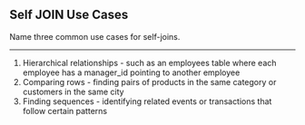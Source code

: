 ## Self JOIN Use Cases

Name three common use cases for self-joins.

---

1. Hierarchical relationships - such as an employees table where each employee has a manager_id pointing to another employee
2. Comparing rows - finding pairs of products in the same category or customers in the same city
3. Finding sequences - identifying related events or transactions that follow certain patterns

